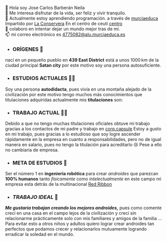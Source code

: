  👋 Hola soy Jose Carlos Barberán Neila  
 👀 Me interesa disfrutar de la vida, ser feliz y vivir tranquilo.  
 🌱 Actualmente estoy aprendiendo programación. a través de [murciaeduca](https://ead.murciaeduca.es/)
 Impartido por [La Conservera](https://sites.google.com/view/fplaconservera) En el centro de ceutí [centro](https://i.postimg.cc/Z5YXNL6G/los-albares.jpg)  
 💞️ colaboro en intentar dejar un mundo mejor tras de mí.  
 :mailbox: mi correo electrónico es 4775082@alu.murciaeduca.es  


- ### **ORÍGENES** 🏡
 nací en un pequeño pueblo en **439 East District** está a unos 1000 km de la ciudad principal **Satan city** por este motivo soy una persona autosuficiente.

- ### **ESTUDIOS ACTUALES** 👨‍🎓
 Soy una persona **autodidacta**, pues vivía en una montaña alejado de la civilización por este motivo tengo muchos más conocimientos que titulaciones adquiridas actualmente mis **titulaciones** son:

- ### **TRABAJO ACTUAL** 👨‍💼
 Debido a que no tengo muchas titulaciones oficiales obtuve mi trabajo gracias a los contactos de mi padre y trabajo en [corp.capsule](https://e7.pngegg.com/pngimages/136/911/png-clipart-logo-brand-emblem-hoi-poi-kapsula-capsule-corp-emblem-logo.png) Estoy a gusto en mi trabajo, pues gracias a lo estudioso que soy logre ascender rápidamente en la empresa en cuanto a responsabilidades, pero no de igual manera en salario, pues no tengo la titulación para acreditarlo 😢 Pese a ello no cambiaria de empresa.
- ### **META DE ESTUDIOS** 🤖
 Ser el número 1 en **ingeniería robótica** para crear *androides* que parezcan **100% humanos** tanto *físicamente* como *intelectualmente* en este campo mi empresa esta detrás de la multinacional [Red Ribbon](https://www.google.com/url?sa=i&url=https%3A%2F%2Fdragonball.fandom.com%2Fes%2Fwiki%2FEj%25C3%25A9rcito_del_List%25C3%25B3n_Rojo&psig=AOvVaw3UYZTFGVlWfcBzmjtmnKIt&ust=1730357557719000&source=images&cd=vfe&opi=89978449&ved=0CBQQjRxqFwoTCLjW4LLCtYkDFQAAAAAdAAAAABAE)
- ### ***TRABAJO IDEAL*** 🤑
 ***Me gustaría trabajan creando los mejores androides,*** pues como comente crecí en una casa en el campo lejos de la civilización y crecí sin relacionarme prácticamente solo con mis familiares y amigos de la familia ... Para evitar esto a otros niños y adultos quiero lograr crear androides tan perfectos que podamos crecer y relacionarlos mutuamente logrando erradicar la soledad en el mundo.


<!---
JCBN94/JCBN94 is a ✨ special ✨ repository because its `README.md` (this file) appears on your GitHub profile.
You can click the Preview link to take a look at your changes.
--->
